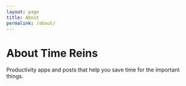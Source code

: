 ```yaml
---
layout: page
title: About
permalink: /about/
---
```


# About Time Reins
Productivity apps and posts that help you save time for the important things.


